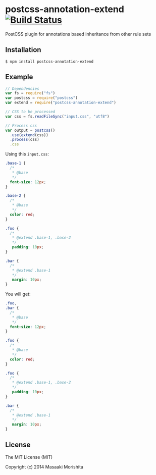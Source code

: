 # postcss-annotation-extend [![Build Status](https://travis-ci.org/morishitter/postcss-annotation-extend.svg)](https://travis-ci.org/morishitter/postcss-annotation-extend)

PostCSS plugin for annotations based inheritance from other rule sets

## Installation

```shell
$ npm install postcss-annotation-extend
```

## Example

```js
// Dependencies
var fs = require("fs")
var postcss = require("postcss")
var extend = require("postcss-annotation-extend")

// CSS to be processed
var css = fs.readFileSync("input.css", "utf8")

// Process css
var output = postcss()
  .use(extend(css))
  .process(css)
  .css
```

Using this `input.css`:

```css
.base-1 {
  /*
   * @base
   */
  font-size: 12px;
}

.base-2 {
  /*
   * @base
   */
  color: red;
}

.foo {
  /*
   * @extend .base-1, .base-2
   */
   padding: 10px;
}

.bar {
  /*
   * @extend .base-1
   */
   margin: 10px;
}
```

You will get:

```css
.foo,
.bar {
  /*
   * @base
   */
  font-size: 12px;
}

.foo {
  /*
   * @base
   */
  color: red;
}

.foo {
  /*
   * @extend .base-1, .base-2
   */
   padding: 10px;
}

.bar {
  /*
   * @extend .base-1
   */
   margin: 10px;
}
```

## License

The MIT License (MIT)

Copyright (c) 2014 Masaaki Morishita
